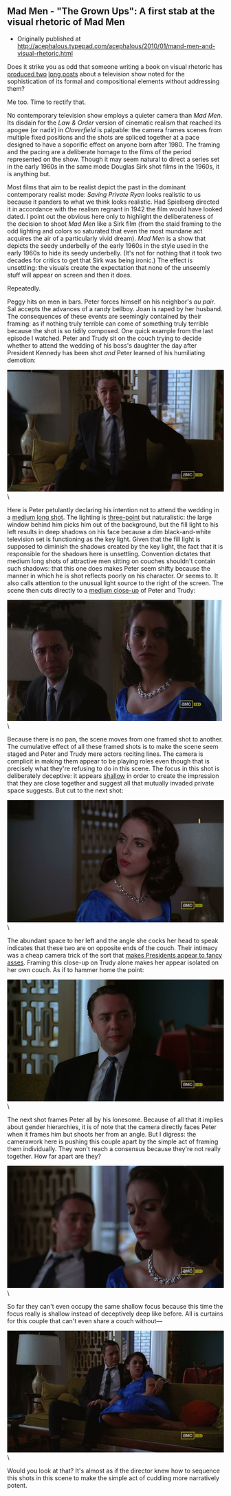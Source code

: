 ## Mad Men - "The Grown Ups": A first stab at the visual rhetoric of Mad Men

 * Originally published at http://acephalous.typepad.com/acephalous/2010/01/mand-men-and-visual-rhetoric.html

Does it strike you as odd that someone writing a book on visual rhetoric has [produced two](http://acephalous.typepad.com/acephalous/2010/01/don-draper-as-an-unraptured-emma-bovary.html) [long posts](http://acephalous.typepad.com/acephalous/2010/01/don-draper-is-of-course-never-himself.html) about a television show noted for the sophistication of its formal and compositional elements without addressing them?

Me too.  Time to rectify that.  

No contemporary television show employs a quieter camera than *Mad Men*.  Its disdain for the *Law & Order* version of cinematic realism that reached its apogee (or nadir) in *Cloverfield* is palpable: the camera frames scenes from multiple fixed positions and the shots are spliced together at a pace designed to have a soporific effect on anyone born after 1980.  The framing and the pacing are a deliberate homage to the films of the period represented on the show.  Though it may seem natural to direct a series set in the early 1960s in the same mode Douglas Sirk shot films in the 1960s, it is anything but.

Most films that aim to be realist depict the past in the dominant contemporary realist mode: *Saving Private Ryan* looks realistic to us because it panders to what we think looks realistic.  Had Spielberg directed it in accordance with the realism regnant in 1942 the film would have looked dated.  I point out the obvious here only to highlight the deliberateness of the decision to shoot *Mad Men* like a Sirk film (from the staid framing to the odd lighting and colors so saturated that even the most mundane act acquires the air of a particularly vivid dream).  *Mad Men* is a show that depicts the seedy underbelly of the early 1960s in the style used in the early 1960s to hide its seedy underbelly.  (It's not for nothing that it took two decades for critics to get that Sirk was being ironic.)  The effect is unsettling: the visuals create the expectation that none of the unseemly stuff will appear on screen and then it does.  

Repeatedly.  

Peggy hits on men in bars.  Peter forces himself on his neighbor's *au pair*.  Sal accepts the advances of a randy bellboy.  Joan is raped by her husband.  The consequences of these events are seemingly contained by their framing: as if nothing truly terrible can come of something truly terrible because the shot is so tidily composed.  One quick example from the last episode I watched. Peter and Trudy sit on the couch trying to decide whether to attend the wedding of his boss's daughter the day after President Kennedy has been shot *and* Peter learned of his humiliating demotion:

![6a00d8341c2df453ef01287702cf8e970c](images/tv/mad-men/the-grown-ups/6a00d8341c2df453ef01287702cf8e970c.jpg)\ 

Here is Peter petulantly declaring his intention not to attend the wedding in a [medium long shot](http://classes.yale.edu/film-analysis/htmfiles/cinematography.htm#48043).  The lighting is [three-point](http://classes.yale.edu/film-analysis/htmfiles/mise-en-scene.htm#140452) but naturalistic: the large window behind him picks him out of the background, but the fill light to his left results in deep shadows on his face because a dim black-and-white television set is functioning as the key light.  Given that the fill light is supposed to diminish the shadows created by the key light, the fact that it is responsible for the shadows here is unsettling.  Convention dictates that medium long shots of attractive men sitting on couches shouldn't contain such shadows: that this one does makes Peter seem shifty because the manner in which he is shot reflects poorly on his character.  Or seems to.  It also calls attention to the unusual light source to the right of the screen.  The scene then cuts directly to a [medium close-up](http://classes.yale.edu/film-analysis/htmfiles/cinematography.htm#48047) of Peter and Trudy:

![6a00d8341c2df453ef01287702ddf1970c](images/tv/mad-men/the-grown-ups/6a00d8341c2df453ef01287702ddf1970c.jpg)\ 

Because there is no pan, the scene moves from one framed shot to another.  The cumulative effect of all these framed shots is to make the scene seem staged and Peter and Trudy mere actors reciting lines.  The camera is complicit in making them appear to be playing roles even though that is precisely what they're refusing to do in this scene.  The focus in this shot is deliberately deceptive: it appears [shallow](http://classes.yale.edu/film-analysis/htmfiles/cinematography.htm#38599) in order to create the impression that they are close together and suggest all that mutually invaded private space suggests.  But cut to the next shot:

![6a00d8341c2df453ef01287702e6e3970c](images/tv/mad-men/the-grown-ups/6a00d8341c2df453ef01287702e6e3970c.jpg)\ 

The abundant space to her left and the angle she cocks her head to speak indicates that these two are on opposite ends of the couch.  Their intimacy was a cheap camera trick of the sort that [makes Presidents appear to fancy asses](http://acephalous.typepad.com/acephalous/2009/07/a-stubbornness-in-the-face-of-fact-that-is-unbecoming-of-an-academic.html).  Framing this close-up on Trudy alone makes her appear isolated on her own couch.  As if to hammer home the point:

![6a00d8341c2df453ef0120a7ffd49d970b](images/tv/mad-men/the-grown-ups/6a00d8341c2df453ef0120a7ffd49d970b.jpg)\ 

The next shot frames Peter all by his lonesome.  Because of all that it implies about gender hierarchies, it is of note that the camera directly faces Peter when it frames him but shoots her from an angle.  But I digress: the camerawork here is pushing this couple apart by the simple act of framing them individually.  They won't reach a consensus because they're not really together.  How far apart are they?  

![6a00d8341c2df453ef01287702edf5970c](images/tv/mad-men/the-grown-ups/6a00d8341c2df453ef01287702edf5970c.jpg)\ 

So far they can't even occupy the same shallow focus because this time the focus really is shallow instead of deceptively deep like before.  All is curtains for this couple that can't even share a couch without—

![6a00d8341c2df453ef0120a7ffdb95970b](images/tv/mad-men/the-grown-ups/6a00d8341c2df453ef0120a7ffdb95970b.jpg)\ 

Would you look at that?  It's almost as if the director knew how to sequence this shots in this scene to make the simple act of cuddling more narratively potent.

